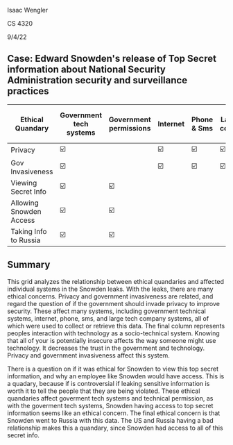 <!-- @format -->

Isaac Wengler

CS 4320

9/4/22

## Case: Edward Snowden's release of Top Secret information about National Security Administration security and surveillance practices

| Ethical Quandary        | Government tech systems | Government permissions | Internet | Phone & Sms | Large tech companies | People's interaction with technology |
| ----------------------- | ----------------------- | ---------------------- | -------- | ----------- | -------------------- | ------------------------------------ |
| Privacy                 | ☑️                      |                        | ☑️       | ☑️          | ☑️                   | ☑️                                   |
| Gov Invasiveness        | ☑️                      |                        | ☑️       | ☑️          | ☑️                   | ☑️                                   |
| Viewing Secret Info     | ☑️                      | ☑️                     |          |             |                      |                                      |
| Allowing Snowden Access | ☑️                      | ☑️                     |          |             |                      |                                      |
| Taking Info to Russia   | ☑️                      | ☑️                     |          |             |                      |                                      |

## Summary

This grid analyzes the relationship between ethical quandaries and affected individual systems in the Snowden leaks. With the leaks, there are many ethical concerns. Privacy and government invasiveness are related, and regard the question of if the government should invade privacy to improve security. These affect many systems, including government technical systems, internet, phone, sms, and large tech company systems, all of which were used to collect or retrieve this data. The final column represents peoples interaction with technology as a socio-technical system. Knowing that all of your is potentially insecure affects the way someone might use technology. It decreases the trust in the government and technology. Privacy and government invasiveness affect this system.

There is a question on if it was ethical for Snowden to view this top secret information, and why an employee like Snowden would have access. This is a quadary, because if is controversial if leaking sensitive information is worth it to tell the people that they are being violated. These ethical quandaries affect goverment tech systems and technical permission, as with the goverment tech systems, Snowden having access to top secret information seems like an ethical concern. The final ethical concern is that Snowden went to Russia with this data. The US and Russia having a bad relationship makes this a quandary, since Snowden had access to all of this secret info.
